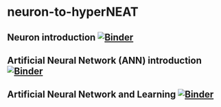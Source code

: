 # neuron-to-hyperNEAT

## Neuron introduction [![Binder](https://mybinder.org/badge.svg)](https://mybinder.org/v2/gh/isberg/neuron-to-hyperNEAT.git/master?filepath=Neuron.ipynb)

## Artificial Neural Network (ANN) introduction [![Binder](https://mybinder.org/badge.svg)](https://mybinder.org/v2/gh/isberg/neuron-to-hyperNEAT.git/master?filepath=Artifical%20Neural%20Network.ipynb)

## Artificial Neural Network and Learning [![Binder](https://mybinder.org/badge.svg)](https://mybinder.org/v2/gh/isberg/neuron-to-hyperNEAT.git/master?filepath=Artificial%20Neural%20Network%20and%20Learning.ipynb)
